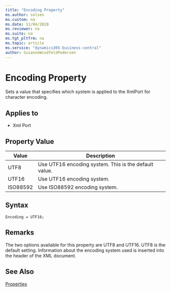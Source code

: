 ```yaml
---
title: "Encoding Property"
ms.author: solsen
ms.custom: na
ms.date: 11/04/2020
ms.reviewer: na
ms.suite: na
ms.tgt_pltfrm: na
ms.topic: article
ms.service: "dynamics365-business-central"
author: SusanneWindfeldPedersen
---
```

[//]: # (START>DO_NOT_EDIT)
[//]: # (IMPORTANT:Do not edit any of the content between here and the END>DO_NOT_EDIT.)
[//]: # (Any modifications should be made in the .xml files in the ModernDev repo.)
# Encoding Property
Sets a value that specifies which system is applied to the XmlPort for character encoding.

## Applies to
-   Xml Port

## Property Value

|Value|Description|
|-----------|---------------------------------------|
|UTF8|Use UTF16 encoding system. This is the default value.|
|UTF16|Use UTF16 encoding system.|
|ISO88592|Use ISO88592 encoding system.|
[//]: # (IMPORTANT: END>DO_NOT_EDIT)
## Syntax

```AL
Encoding = UTF16;
```
  
## Remarks  

The two options available for this property are UTF8 and UTF16. UTF8 is the default setting. Information about the encoding system used is inserted into the header of the XML document.  
  
## See Also  

[Properties](devenv-properties.md)